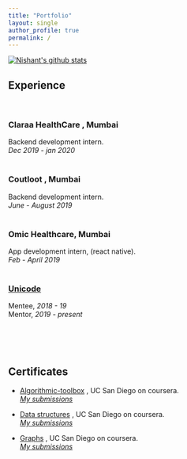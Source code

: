 ```yaml
---
title: "Portfolio"
layout: single
author_profile: true
permalink: /
---
```


[![Nishant's github stats](https://github-readme-stats.vercel.app/api?username=nishant-nimbare&count_private=true&show_icons=true&theme=prussian)](https://github.com/anuraghazra/github-readme-stats)

## Experience

<br>


### Claraa HealthCare , Mumbai 
Backend development intern.<br>
_Dec 2019 - jan 2020_<br>
<br>

### Coutloot , Mumbai 
Backend development intern.<br>
_June - August 2019_<br>
<br>

### Omic Healthcare, Mumbai
App development intern, (react native).<br>
_Feb - April 2019_<br>
<br>

### [Unicode](https://djunicode.github.io/about/)
Mentee,  _2018 - 19_ <br>
Mentor,   _2019 - present_ <br>


<br><br><br>

## Certificates

- [Algorithmic-toolbox](https://drive.google.com/file/d/1RMBBhmT2nhFp3I6sYA9aepBKCwYFFqAL/view?usp=drivesdk) , UC San Diego on coursera.
   <br> [_My submissions_](https://github.com/nishant-nimbare/cp/tree/master/course/Algorithmic-toolBox)
  
- [Data structures](https://drive.google.com/file/d/1xXtkAQyULSEeOx2KhTUSiGHleS10uhke/view?usp=drivesdk) , UC San Diego on coursera.
  <br> [_My submissions_](https://github.com/nishant-nimbare/cp/tree/master/course/Data_structures)

- [Graphs](https://drive.google.com/file/d/1GZFWxSNQMVMXAQL0sXR01W0V6p3wSOME/view?usp=sharing) , UC San Diego on coursera.
  <br> [_My submissions_](https://github.com/nishant-nimbare/cp/tree/master/course/graphs)


<!-- # connect with me ;) -->
<!-- display the social media buttons in your README -->
<!-- 
[![alt text][1.1]][1]
[![alt text][2.1]][2]
[![alt text][3.1]][3]
[![alt text][4.1]][4]
[![alt text][5.1]][5]


[1.1]: https://img.icons8.com/carbon-copy/24/000000/email.png
[2.1]: https://img.icons8.com/material-outlined/24/000000/github.png
[3.1]: https://img.icons8.com/wired/24/000000/chef-hat.png
[4.1]: https://img.icons8.com/android/24/000000/linkedin.png
[5.1]: https://img.icons8.com/ios-filled/24/000000/gitlab.png

[1]: mailto:nishantnimbare@gmail.com
[2]: http://www.github.com/nishant-nimbare
[3]: https://www.codechef.com/users/nishantnimbare
[4]: https://www.linkedin.com/in/nishant-nimbare/
[5]: https://gitlab.com/nishant-nimbare
 -->
